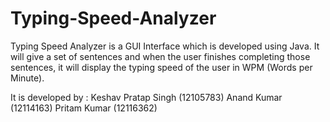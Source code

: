 # Typing-Speed-Analyzer
Typing Speed Analyzer is a GUI Interface which is developed using Java. It will give a set of sentences and when the user finishes completing those sentences, it will display the typing speed of the user in WPM (Words per Minute).

It is developed by :
Keshav Pratap Singh (12105783)
Anand Kumar (12114163)
Pritam Kumar (12116362)
